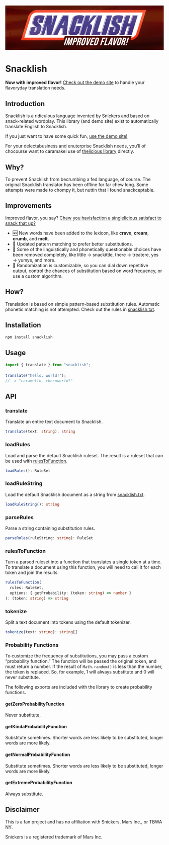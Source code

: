 <a href="https://exogen.github.io/snacklish/"><img src="snacklish.png" alt="Snacklish: Improved Flavor"></a>

# Snacklish

**Now with improved flavor!** [Check out the demo site](https://exogen.github.io/snacklish/)
to handle your flavoryday translation needs.

## Introduction

Snacklish is a ridiculous language invented by Snickers and based on snack-related
wordplay. This library (and demo site) exist to automatically translate English
to Snacklish.

If you just want to have some quick fun, [use the demo site!](https://exogen.github.io/snacklish/)

For your delectabusiness and enuterprise Snacklish needs, you’ll of chocourse want
to caramakel use of [thelicious library](#installation) directly.

## Why?

To prevent Snacklish from becrumbing a fed language, of course. The original Snacklish
translator has been offline for far chew long. Some attempts were made to chompy
it, but nuttin that I found snackceptable.

## Improvements

Improved flavor, you say? [Chew you havisfaction a singlelicious satisfact to snack that up?](https://www.youtube.com/watch?v=hNUNx319UCM)

- 🆕 New words have been added to the lexicon, like **crave**, **cream**, **crumb**,
  and **melt**.
- 💎 Updated pattern matching to prefer better substitutions.
- 🥴 Some of the linguistically and phonetically questionable choices have been
  removed completely, like little &rarr; snackittle, there &rarr; treatere, yes
  &rarr; yumye, and more.
- 🎲 Randomization is customizable, so you can dial down repetitive output, control
  the chances of substitution based on word frequency, or use a custom algorithm.

## How?

Translation is based on simple pattern-based substitution rules. Automatic phonetic
matching is not attempted. Check out the rules in [snacklish.txt](./snacklish.txt).

## Installation

```console
npm install snacklish
```

## Usage

```ts
import { translate } from "snacklish";

translate("hello, world!");
// -> "caramello, chocoworld!"
```

## API

### translate

Translate an entire text document to Snacklish.

```ts
translate(text: string): string
```

### loadRules

Load and parse the default Snacklish ruleset. The result is a ruleset that can
be used with [rulesToFunction](#rulesToFunction).

```ts
loadRules(): RuleSet
```

### loadRuleString

Load the default Snacklish document as a string from [snacklish.txt](./snacklish.txt).

```ts
loadRuleString(): string
```

### parseRules

Parse a string containing substitution rules.

```ts
parseRules(ruleString: string): RuleSet
```

### rulesToFunction

Turn a parsed ruleset into a function that translates a single token at a time.
To translate a document using this function, you will need to call it for each
token and join the results.

```ts
rulesToFunction(
  rules: RuleSet,
  options: { getProbability: (token: string) => number }
): (token: string) => string
```

### tokenize

Split a text document into tokens using the default tokenizer.

```ts
tokenize(text: string): string[]
```

### Probability Functions

To customize the frequency of substitutions, you may pass a custom “probability
function.” The function will be passed the original token, and must return a
number. If the result of `Math.random()` is less than the number, the token is
replaced. So, for example, 1 will always substitute and 0 will never substitute.

The following exports are included with the library to create probability
functions.

#### getZeroProbabilityFunction

Never substitute.

#### getKindaProbabilityFunction

Substitute sometimes. Shorter words are less likely to be substituted, longer
words are more likely.

#### getNormalProbabilityFunction

Substitute sometimes. Shorter words are less likely to be substituted, longer
words are more likely.

#### getExtremeProbabilityFunction

Always substitute.

## Disclaimer

This is a fan project and has no affiliation with Snickers, Mars Inc., or TBWA
NY.

Snickers is a registered trademark of Mars Inc.
